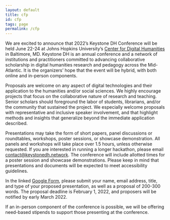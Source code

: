 ```yaml
---
layout: default
title: cfp
id: cfp
tags: page
permalink: /cfp
---
```


We are excited to announce that 2022’s Keystone DH Conference will be held June 22-24 at Johns Hopkins University’s [Center for Digital Humanities](https://cdh.jhu.edu) in Baltimore, MD. Keystone DH is an annual conference and a network of institutions and practitioners committed to advancing collaborative scholarship in digital humanities research and pedagogy across the Mid-Atlantic. It is the organizers’ hope that the event will be hybrid, with both online and in-person components.

Proposals are welcome on any aspect of digital technologies and their application to the humanities and/or social sciences. We highly encourage projects that focus on the collaborative nature of research and teaching. Senior scholars should foreground the labor of students, librarians, and/or the community that sustained the project. We especially welcome proposals with representative and inclusive speaker involvement, and that highlight methods and insights that generalize beyond the immediate application described.

Presentations may take the form of short papers, panel discussions or roundtables, workshops, poster sessions, or showcase demonstration. All panels and workshops will take place over 1.5 hours, unless otherwise requested. If you are interested in running a longer hackathon, please email contact@keystonedh.network. The conference will include allotted times for a poster session and showcase demonstrations. Please keep in mind that presentations and documents will be expected to meet accessibility guidelines.

In the linked [Google Form](https://forms.gle/kuyd2gtDXBvZqqRHA), please submit your name, email address, title, and type of your proposed presentation, as well as a proposal of 200-300 words. The proposal deadline is February 1, 2022, and proposers will be notified by early March 2022.

If an in-person component of the conference is possible, we will be offering need-based stipends to support those presenting at the conference. 

